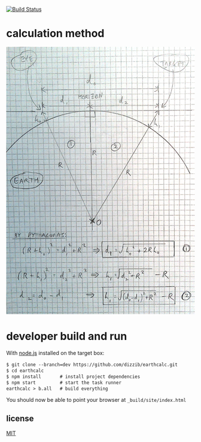 [![Build Status](https://travis-ci.org/dizzib/earthcalc.svg?branch=master)](https://travis-ci.org/dizzib/earthcalc)

# calculation method

![calculation method](./calc-method.png)

# developer build and run

With [node.js] installed on the target box:

    $ git clone --branch=dev https://github.com/dizzib/earthcalc.git
    $ cd earthcalc
    $ npm install       # install project dependencies
    $ npm start         # start the task runner
    earthcalc > b.all   # build everything

You should now be able to point your browser at `_build/site/index.html`

## license

[MIT](./LICENSE)

[LiveScript]: http://livescript.net/#installation
[node.js]: http://nodejs.org/download/
[repo]: https://github.com/dizzib/earthcalc
